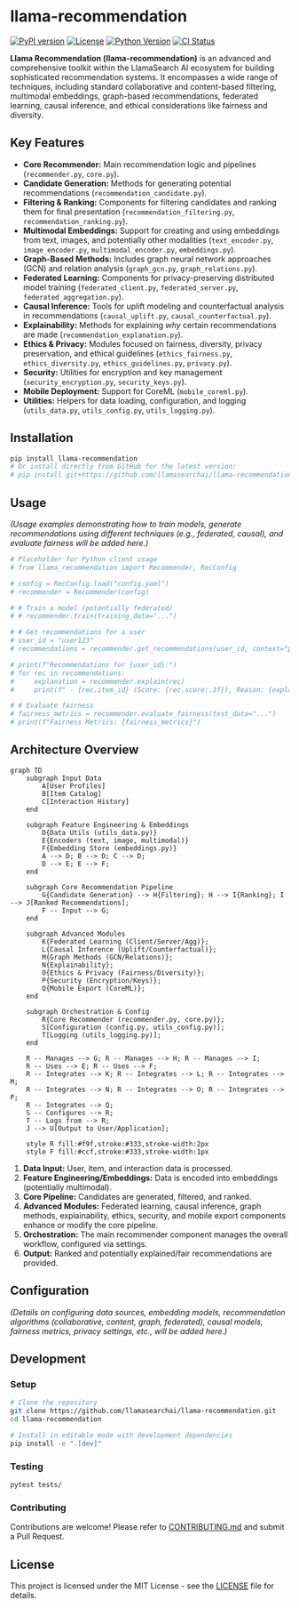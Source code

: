 # llama-recommendation

[![PyPI version](https://img.shields.io/pypi/v/llama_recommendation.svg)](https://pypi.org/project/llama_recommendation/)
[![License](https://img.shields.io/github/license/llamasearchai/llama-recommendation)](https://github.com/llamasearchai/llama-recommendation/blob/main/LICENSE)
[![Python Version](https://img.shields.io/pypi/pyversions/llama_recommendation.svg)](https://pypi.org/project/llama_recommendation/)
[![CI Status](https://github.com/llamasearchai/llama-recommendation/actions/workflows/llamasearchai_ci.yml/badge.svg)](https://github.com/llamasearchai/llama-recommendation/actions/workflows/llamasearchai_ci.yml)

**Llama Recommendation (llama-recommendation)** is an advanced and comprehensive toolkit within the LlamaSearch AI ecosystem for building sophisticated recommendation systems. It encompasses a wide range of techniques, including standard collaborative and content-based filtering, multimodal embeddings, graph-based recommendations, federated learning, causal inference, and ethical considerations like fairness and diversity.

## Key Features

- **Core Recommender:** Main recommendation logic and pipelines (`recommender.py`, `core.py`).
- **Candidate Generation:** Methods for generating potential recommendations (`recommendation_candidate.py`).
- **Filtering & Ranking:** Components for filtering candidates and ranking them for final presentation (`recommendation_filtering.py`, `recommendation_ranking.py`).
- **Multimodal Embeddings:** Support for creating and using embeddings from text, images, and potentially other modalities (`text_encoder.py`, `image_encoder.py`, `multimodal_encoder.py`, `embeddings.py`).
- **Graph-Based Methods:** Includes graph neural network approaches (GCN) and relation analysis (`graph_gcn.py`, `graph_relations.py`).
- **Federated Learning:** Components for privacy-preserving distributed model training (`federated_client.py`, `federated_server.py`, `federated_aggregation.py`).
- **Causal Inference:** Tools for uplift modeling and counterfactual analysis in recommendations (`causal_uplift.py`, `causal_counterfactual.py`).
- **Explainability:** Methods for explaining *why* certain recommendations are made (`recommendation_explanation.py`).
- **Ethics & Privacy:** Modules focused on fairness, diversity, privacy preservation, and ethical guidelines (`ethics_fairness.py`, `ethics_diversity.py`, `ethics_guidelines.py`, `privacy.py`).
- **Security:** Utilities for encryption and key management (`security_encryption.py`, `security_keys.py`).
- **Mobile Deployment:** Support for CoreML (`mobile_coreml.py`).
- **Utilities:** Helpers for data loading, configuration, and logging (`utils_data.py`, `utils_config.py`, `utils_logging.py`).

## Installation

```bash
pip install llama-recommendation
# Or install directly from GitHub for the latest version:
# pip install git+https://github.com/llamasearchai/llama-recommendation.git
```

## Usage

*(Usage examples demonstrating how to train models, generate recommendations using different techniques (e.g., federated, causal), and evaluate fairness will be added here.)*

```python
# Placeholder for Python client usage
# from llama_recommendation import Recommender, RecConfig

# config = RecConfig.load("config.yaml")
# recommender = Recommender(config)

# # Train a model (potentially federated)
# # recommender.train(training_data="...")

# # Get recommendations for a user
# user_id = "user123"
# recommendations = recommender.get_recommendations(user_id, context="product_page", top_k=10)

# print(f"Recommendations for {user_id}:")
# for rec in recommendations:
#     explanation = recommender.explain(rec)
#     print(f" - {rec.item_id} (Score: {rec.score:.3f}), Reason: {explanation}")

# # Evaluate fairness
# fairness_metrics = recommender.evaluate_fairness(test_data="...")
# print(f"Fairness Metrics: {fairness_metrics}")
```

## Architecture Overview

```mermaid
graph TD
    subgraph Input Data
        A[User Profiles]
        B[Item Catalog]
        C[Interaction History]
    end

    subgraph Feature Engineering & Embeddings
        D{Data Utils (utils_data.py)}
        E{Encoders (text, image, multimodal)}
        F{Embedding Store (embeddings.py)}
        A --> D; B --> D; C --> D;
        D --> E; E --> F;
    end

    subgraph Core Recommendation Pipeline
        G{Candidate Generation} --> H{Filtering}; H --> I{Ranking}; I --> J[Ranked Recommendations];
        F -- Input --> G;
    end

    subgraph Advanced Modules
        K{Federated Learning (Client/Server/Agg)};
        L{Causal Inference (Uplift/Counterfactual)};
        M{Graph Methods (GCN/Relations)};
        N{Explainability};
        O{Ethics & Privacy (Fairness/Diversity)};
        P{Security (Encryption/Keys)};
        Q{Mobile Export (CoreML)};
    end

    subgraph Orchestration & Config
        R{Core Recommender (recommender.py, core.py)};
        S[Configuration (config.py, utils_config.py)];
        T[Logging (utils_logging.py)];
    end

    R -- Manages --> G; R -- Manages --> H; R -- Manages --> I;
    R -- Uses --> E; R -- Uses --> F;
    R -- Integrates --> K; R -- Integrates --> L; R -- Integrates --> M;
    R -- Integrates --> N; R -- Integrates --> O; R -- Integrates --> P;
    R -- Integrates --> Q;
    S -- Configures --> R;
    T -- Logs from --> R;
    J --> U[Output to User/Application];

    style R fill:#f9f,stroke:#333,stroke-width:2px
    style F fill:#ccf,stroke:#333,stroke-width:1px

```

1.  **Data Input:** User, item, and interaction data is processed.
2.  **Feature Engineering/Embeddings:** Data is encoded into embeddings (potentially multimodal).
3.  **Core Pipeline:** Candidates are generated, filtered, and ranked.
4.  **Advanced Modules:** Federated learning, causal inference, graph methods, explainability, ethics, security, and mobile export components enhance or modify the core pipeline.
5.  **Orchestration:** The main recommender component manages the overall workflow, configured via settings.
6.  **Output:** Ranked and potentially explained/fair recommendations are provided.

## Configuration

*(Details on configuring data sources, embedding models, recommendation algorithms (collaborative, content, graph, federated), causal models, fairness metrics, privacy settings, etc., will be added here.)*

## Development

### Setup

```bash
# Clone the repository
git clone https://github.com/llamasearchai/llama-recommendation.git
cd llama-recommendation

# Install in editable mode with development dependencies
pip install -e ".[dev]"
```

### Testing

```bash
pytest tests/
```

### Contributing

Contributions are welcome! Please refer to [CONTRIBUTING.md](CONTRIBUTING.md) and submit a Pull Request.

## License

This project is licensed under the MIT License - see the [LICENSE](LICENSE) file for details.
